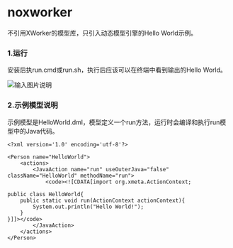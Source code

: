 # noxworker
不引用XWorker的模型库，只引入动态模型引擎的Hello World示例。

### 1.运行
安装后执run.cmd或run.sh，执行后应该可以在终端中看到输出的Hello World。

![输入图片说明](https://images.gitee.com/uploads/images/2021/0930/102619_b60909dc_493262.jpeg "noxworker.jpg")

### 2.示例模型说明
示例模型是HelloWorld.dml，模型定义一个run方法，运行时会编译和执行run模型中的Java代码。

```
<?xml version='1.0' encoding='utf-8'?>

<Person name="HelloWorld">
    <actions>
        <JavaAction name="run" useOuterJava="false" className="HelloWorld" methodName="run">
            <code><![CDATA[import org.xmeta.ActionContext;

public class HelloWorld{
    public static void run(ActionContext actionContext){
        System.out.println("Hello World!");
    }
}]]></code>
        </JavaAction>
    </actions>
</Person>
```

